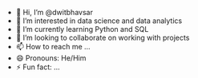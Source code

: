 - 👋 Hi, I’m @dwitbhavsar
- 👀 I’m interested in data science and data analytics
- 🌱 I’m currently learning Python and SQL
- 💞️ I’m looking to collaborate on working with projects 
- 📫 How to reach me ...
- 😄 Pronouns: He/Him
- ⚡ Fun fact: ...

<!---
dwitbhavsar/dwitbhavsar is a ✨ special ✨ repository because its `README.md` (this file) appears on your GitHub profile.
You can click the Preview link to take a look at your changes.
--->
